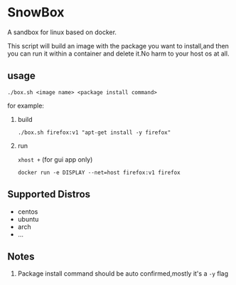 # SnowBox
A sandbox for linux based on docker.

This script will build an image with the package you want to install,and then
you can run it within a container and delete it.No harm to your
host os at all.

## usage
`./box.sh <image name> <package install command>`

for example:

1. build

   `./box.sh firefox:v1 "apt-get install -y firefox"`

2. run

    `xhost +` (for gui app only)

    `docker run -e DISPLAY --net=host firefox:v1 firefox`


## Supported Distros

- centos
- ubuntu
- arch
- ...

## Notes
1. Package install command should be auto confirmed,mostly it's a `-y` flag
